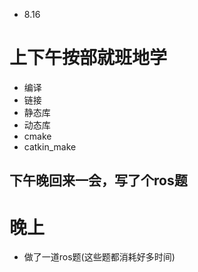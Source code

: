 - 8.16
# 上下午按部就班地学 
- 编译
- 链接
- 静态库
- 动态库
- cmake
- catkin_make
## 下午晚回来一会，写了个ros题
# 晚上
- 做了一道ros题(这些题都消耗好多时间)
